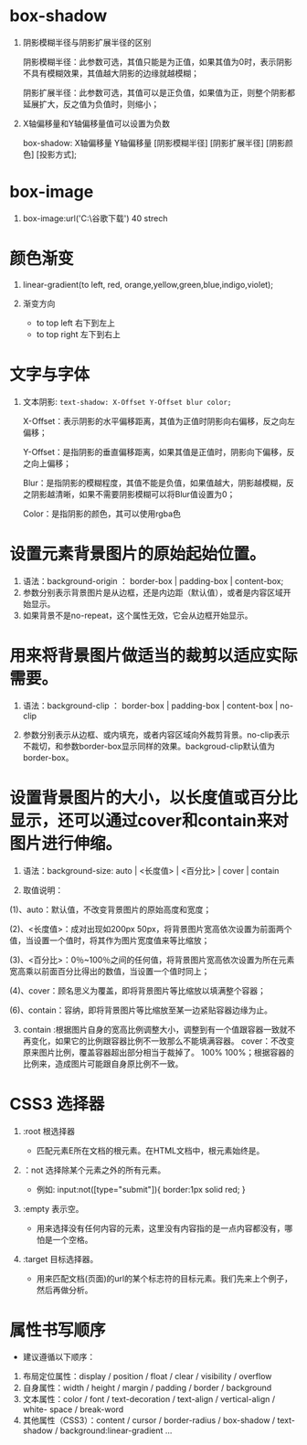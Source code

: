 
# box-shadow
1. 阴影模糊半径与阴影扩展半径的区别

    阴影模糊半径：此参数可选，其值只能是为正值，如果其值为0时，表示阴影不具有模糊效果，其值越大阴影的边缘就越模糊；

    阴影扩展半径：此参数可选，其值可以是正负值，如果值为正，则整个阴影都延展扩大，反之值为负值时，则缩小；
2. X轴偏移量和Y轴偏移量值可以设置为负数

    box-shadow: X轴偏移量 Y轴偏移量 [阴影模糊半径] [阴影扩展半径] [阴影颜色] [投影方式];



# box-image

1. box-image:url('C:\谷歌下载') 40 strech


# 颜色渐变

1. linear-gradient(to left, red, orange,yellow,green,blue,indigo,violet);

2. 渐变方向
    - to top left 右下到左上
    - to top right 左下到右上


# 文字与字体

1. 文本阴影: ``` text-shadow: X-Offset Y-Offset blur color; ```

    X-Offset：表示阴影的水平偏移距离，其值为正值时阴影向右偏移，反之向左偏移；      

    Y-Offset：是指阴影的垂直偏移距离，如果其值是正值时，阴影向下偏移，反之向上偏移；

    Blur：是指阴影的模糊程度，其值不能是负值，如果值越大，阴影越模糊，反之阴影越清晰，如果不需要阴影模糊可以将Blur值设置为0；

    Color：是指阴影的颜色，其可以使用rgba色



# 设置元素背景图片的原始起始位置。

1. 语法：background-origin ： border-box | padding-box | content-box;
2. 参数分别表示背景图片是从边框，还是内边距（默认值），或者是内容区域开始显示。
3. 如果背景不是no-repeat，这个属性无效，它会从边框开始显示。

# 用来将背景图片做适当的裁剪以适应实际需要。

1. 语法：background-clip ： border-box | padding-box | content-box | no-clip

2. 参数分别表示从边框、或内填充，或者内容区域向外裁剪背景。no-clip表示不裁切，和参数border-box显示同样的效果。backgroud-clip默认值为border-box。


# 设置背景图片的大小，以长度值或百分比显示，还可以通过cover和contain来对图片进行伸缩。

1. 语法：background-size: auto | <长度值> | <百分比> | cover | contain

2. 取值说明：

(1)、auto：默认值，不改变背景图片的原始高度和宽度；

(2)、<长度值>：成对出现如200px 50px，将背景图片宽高依次设置为前面两个值，当设置一个值时，将其作为图片宽度值来等比缩放；

(3)、<百分比>：0％~100％之间的任何值，将背景图片宽高依次设置为所在元素宽高乘以前面百分比得出的数值，当设置一个值时同上；

(4)、cover：顾名思义为覆盖，即将背景图片等比缩放以填满整个容器；

(6)、contain：容纳，即将背景图片等比缩放至某一边紧贴容器边缘为止。


3.  contain :根据图片自身的宽高比例调整大小，调整到有一个值跟容器一致就不再变化，如果它的比例跟容器比例不一致那么不能填满容器。
    cover：不改变原来图片比例，覆盖容器超出部分相当于裁掉了。
    100% 100%；根据容器的比例来，造成图片可能跟自身原比例不一致。




# CSS3 选择器
1. :root 根选择器
    - 匹配元素E所在文档的根元素。在HTML文档中，根元素始终是<html>。

2. ：not 选择除某个元素之外的所有元素。
    - 例如: input:not([type="submit"]){
                border:1px solid red;
            }

3. :empty 表示空。
    - 用来选择没有任何内容的元素，这里没有内容指的是一点内容都没有，哪怕是一个空格。

4. :target 目标选择器。
    - 用来匹配文档(页面)的url的某个标志符的目标元素。我们先来上个例子，然后再做分析。


# 属性书写顺序

- 建议遵循以下顺序：

1. 布局定位属性：display / position / float / clear / visibility / overflow
2. 自身属性：width / height / margin / padding / border / background
3. 文本属性：color / font / text-decoration / text-align / vertical-align / white- space / break-word
4. 其他属性（CSS3）：content / cursor / border-radius / box-shadow / text-shadow / background:linear-gradient …